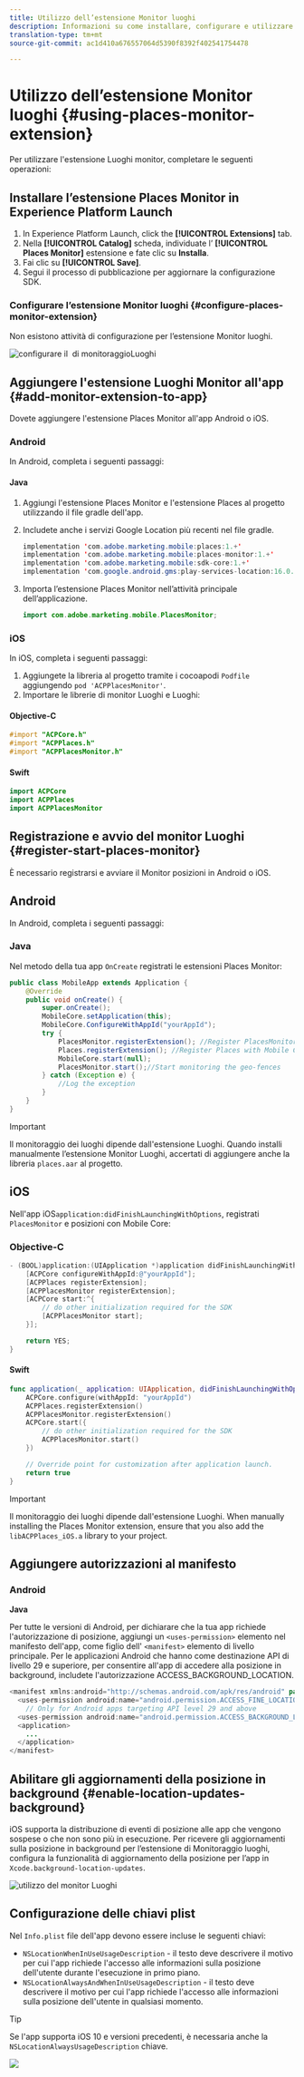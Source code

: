 ```yaml
---
title: Utilizzo dell’estensione Monitor luoghi
description: Informazioni su come installare, configurare e utilizzare l’estensione Places Monitor.
translation-type: tm+mt
source-git-commit: ac1d410a676557064d5390f8392f402541754478

---
```



# Utilizzo dell’estensione Monitor luoghi {#using-places-monitor-extension}

Per utilizzare l'estensione Luoghi monitor, completare le seguenti operazioni:

## Installare l’estensione Places Monitor in Experience Platform Launch

1. In Experience Platform Launch, click the **[!UICONTROL Extensions]** tab.
1. Nella **[!UICONTROL Catalog]** scheda, individuate l’ **[!UICONTROL Places Monitor]** estensione e fate clic su **Installa**.
1. Fai clic su **[!UICONTROL Save]**.
1. Segui il processo di pubblicazione per aggiornare la configurazione SDK.

### Configurare l’estensione Monitor luoghi {#configure-places-monitor-extension}

Non esistono attività di configurazione per l’estensione Monitor luoghi.

![configurare il ‌ di monitoraggio](/help/assets/configure_places_monitor.png)Luoghi

## Aggiungere l'estensione Luoghi Monitor all'app {#add-monitor-extension-to-app}

Dovete aggiungere l'estensione Places Monitor all'app Android o iOS.

### Android

In Android, completa i seguenti passaggi:

#### Java

1. Aggiungi l'estensione Places Monitor e l'estensione Places al progetto utilizzando il file gradle dell'app.

1. Includete anche i servizi Google Location più recenti nel file gradle.

   ```java
   implementation 'com.adobe.marketing.mobile:places:1.+'
   implementation 'com.adobe.marketing.mobile:places-monitor:1.+'
   implementation 'com.adobe.marketing.mobile:sdk-core:1.+'
   implementation 'com.google.android.gms:play-services-location:16.0.0'
   ```

1. Importa l’estensione Places Monitor nell’attività principale dell’applicazione.

   ```java
   import com.adobe.marketing.mobile.PlacesMonitor;
   ```

### iOS

In iOS, completa i seguenti passaggi:

1. Aggiungete la libreria al progetto tramite i cocoapodi `Podfile` aggiungendo `pod 'ACPPlacesMonitor'`.
1. Importare le librerie di monitor Luoghi e Luoghi:

#### Objective-C

```objectivec
#import "ACPCore.h"
#import "ACPPlaces.h"
#import "ACPPlacesMonitor.h"
```

#### Swift

```swift
import ACPCore
import ACPPlaces
import ACPPlacesMonitor
```


## Registrazione e avvio del monitor Luoghi {#register-start-places-monitor}

È necessario registrarsi e avviare il Monitor posizioni in Android o iOS.

## Android

In Android, completa i seguenti passaggi:

### Java

Nel metodo della tua app `OnCreate` registrati le estensioni Places Monitor:

```java
public class MobileApp extends Application {
    @Override
    public void onCreate() {
        super.onCreate();
        MobileCore.setApplication(this);
        MobileCore.ConfigureWithAppId("yourAppId");
        try {
            PlacesMonitor.registerExtension(); //Register PlacesMonitor with Mobile Core
            Places.registerExtension(); //Register Places with Mobile Core
            MobileCore.start(null);
            PlacesMonitor.start();//Start monitoring the geo-fences
        } catch (Exception e) {
            //Log the exception
        }
    }
}
```

>[!IMPORTANT]
>
>Il monitoraggio dei luoghi dipende dall'estensione Luoghi. Quando installi manualmente l’estensione Monitor Luoghi, accertati di aggiungere anche la libreria `places.aar` al progetto.

## iOS

Nell'app iOS`application:didFinishLaunchingWithOptions`, registrati `PlacesMonitor` e posizioni con Mobile Core:

### Objective-C

```objectivec
- (BOOL)application:(UIApplication *)application didFinishLaunchingWithOptions:(NSDictionary*)launchOptions {
    [ACPCore configureWithAppId:@"yourAppId"];
    [ACPPlaces registerExtension];
    [ACPPlacesMonitor registerExtension];
    [ACPCore start:^{            
        // do other initialization required for the SDK
        [ACPPlacesMonitor start];
    }];

    return YES;
}
```

#### Swift

```swift
func application(_ application: UIApplication, didFinishLaunchingWithOptions launchOptions: [UIApplication.LaunchOptionsKey: Any]?) -> Bool {
    ACPCore.configure(withAppId: "yourAppId")
    ACPPlaces.registerExtension()       
    ACPPlacesMonitor.registerExtension()
    ACPCore.start({
        // do other initialization required for the SDK
        ACPPlacesMonitor.start()
    })

    // Override point for customization after application launch.        
    return true
}
```

>[!IMPORTANT]
>
>Il monitoraggio dei luoghi dipende dall'estensione Luoghi. When manually installing the Places Monitor extension, ensure that you also add the `libACPPlaces_iOS.a` library to your project.


## Aggiungere autorizzazioni al manifesto

### Android

**Java**

Per tutte le versioni di Android, per dichiarare che la tua app richiede l'autorizzazione di posizione, aggiungi un `<uses-permission>` elemento nel manifesto dell'app, come figlio dell' `<manifest>` elemento di livello principale. Per le applicazioni Android che hanno come destinazione API di livello 29 e superiore, per consentire all'app di accedere alla posizione in background, includete l'autorizzazione ACCESS_BACKGROUND_LOCATION.

```java
<manifest xmlns:android="http://schemas.android.com/apk/res/android" package="com.adobe.placesapp">
  <uses-permission android:name="android.permission.ACCESS_FINE_LOCATION" />
    // Only for Android apps targeting API level 29 and above
  <uses-permission android:name="android.permission.ACCESS_BACKGROUND_LOCATION" />
  <application>        
    ...    
  </application>
</manifest>
```


## Abilitare gli aggiornamenti della posizione in background {#enable-location-updates-background}

iOS supporta la distribuzione di eventi di posizione alle app che vengono sospese o che non sono più in esecuzione. Per ricevere gli aggiornamenti sulla posizione in background per l’estensione di Monitoraggio luoghi, configura la funzionalità di aggiornamento della posizione per l’app in `Xcode.background-location-updates`.

![utilizzo del monitor Luoghi](/help/assets/using-the-places-monitor_1.png)

## Configurazione delle chiavi plist

Nel `Info.plist` file dell'app devono essere incluse le seguenti chiavi:

* `NSLocationWhenInUseUsageDescription` - il testo deve descrivere il motivo per cui l'app richiede l'accesso alle informazioni sulla posizione dell'utente durante l'esecuzione in primo piano.
* `NSLocationAlwaysAndWhenInUseUsageDescription` - il testo deve descrivere il motivo per cui l'app richiede l'accesso alle informazioni sulla posizione dell'utente in qualsiasi momento.

>[!TIP]
>
>Se l'app supporta iOS 10 e versioni precedenti, è necessaria anche la `NSLocationAlwaysUsageDescription` chiave.

![](/help/assets/using-the-places-monitor_2.png)
